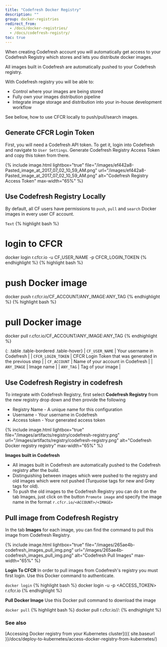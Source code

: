 ```yaml
---
title: "Codefresh Docker Registry"
description: ""
group: docker-registries
redirect_from:
  - /docs/docker-registries/
  - /docs/codefresh-registry/
toc: true
---
```

When creating Codefresh account you will automatically get access to your Codefresh Registry which stores and lets you distribute docker images.

All images built in Codefresh are automatically pushed to your Codefresh registry.

With Codefresh registry you will be able to:
- Control where your images are being stored
- Fully own your images distribution pipeline
- Integrate image storage and distribution into your in-house development workflow

See bellow, how to use CFCR locally to push/pull/search images.

## Generate CFCR Login Token

First, you will need a Codefresh API token. To get it, login into Codefresh and navigate to `User Settings`. Generate Codefresh Registry Access Token and copy this token from there.

{% include image.html lightbox="true" file="/images/ef442a8-Pasted_image_at_2017_07_02_10_59_AM.png" url="/images/ef442a8-Pasted_image_at_2017_07_02_10_59_AM.png" alt="Codefresh Registry Access Token" max-width="65%" %}

## Use Codefresh Registry Locally

By default, all CF users have permissions to `push`, `pull` and `search` Docker images in every user CF account.

  `Text`
{% highlight bash %}
# login to CFCR
docker login r.cfcr.io -u CF_USER_NAME -p CFCR_LOGIN_TOKEN
{% endhighlight %}
{% highlight bash %}
# push Docker image
docker push r.cfcr.io/CF_ACCOUNT/ANY_IMAGE:ANY_TAG
{% endhighlight %}
{% highlight bash %}
# pull Docker image
docker pull r.cfcr.io/CF_ACCOUNT/ANY_IMAGE:ANY_TAG
{% endhighlight %}

{: .table .table-bordered .table-hover}
| `CF_USER_NAME`             | Your username in Codefresh                                 |
| `CFCR_LOGIN_TOKEN`         | CFCR Login Token that was generated in the previous step   |
| `CF_ACCOUNT`               | Name of your account in Codefresh                          |
| `ANY_IMAGE`                | Image name                                                 |
| `ANY_TAG`                  | Tag of your image                                          |

## Use Codefresh Registry in codefresh

To integrate with Codefresh Registry, first select **Codefresh Registry** from the new registry drop down and then provide the following

* Registry Name - A unique name for this configuration
* Username - Your username in Codefresh
* Access token - Your generated access token

{% include image.html lightbox="true" file="/images/artifacts/registry/codefresh-registry.png" url="/images/artifacts/registry/codefresh-registry.png" alt="Codefresh Docker registry registry" max-width="65%" %}

__Images built in Codefresh__

- All images built in Codefresh are automatically pushed to the Codefresh registry after the build.
- Distinguishing between images which were pushed to the registry and old images which were not pushed (Turquoise tags for new and Grey tags for old).
- To push the old images to the Codefresh Registry you can do it on the tab Images, just click on the button `Promote image` and specify the image name in the format `r.cfcr.io/<ACCOUNT>/<IMAGE>`

## Pull image from Codefresh Registry

In the tab  __Images__ for each image, you can find the command to pull this image from Codefresh Registry.

{% include image.html lightbox="true" file="/images/265ae4b-codefresh_images_pull_img.png" url="/images/265ae4b-codefresh_images_pull_img.png" alt="Codefresh Pull Images" max-width="65%" %}

__Login To CFCR__
In order to pull images from Codefresh's registry you must first login. Use this Docker command to authenticate.

  `docker login`
{% highlight bash %}
docker login -u <USERNAME> -p <ACCESS_TOKEN> r.cfcr.io
{% endhighlight %}

__Pull Docker Image__
Use this Docker pull command to download the image

  `docker pull`
{% highlight bash %}
docker pull r.cfcr.io/<ACCOUNT>/<IMAGE>:<TAG>
{% endhighlight %}

### See also
[Accessing Docker registry from your Kubernetes cluster]({{ site.baseurl }}/docs/deploy-to-kubernetes/access-docker-registry-from-kubernetes/)
